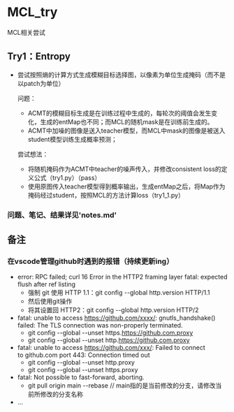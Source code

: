 # MCL_try
MCL相关尝试

## Try1：Entropy
- 尝试按照熵的计算方式生成模糊目标选择图，以像素为单位生成掩码（而不是以patch为单位）

  问题：

  - ACMT的模糊目标生成是在训练过程中生成的，每轮次的阈值会发生变化，生成的entMap也不同；而MCL的随机mask是在训练前生成的。
  - ACMT中加噪的图像是送入teacher模型，而MCL中mask的图像是被送入student模型训练生成概率预测；

  尝试想法：

  - 将随机掩码作为ACMT中teacher的噪声传入，并修改consistent loss的定义公式（try1.py）（pass）
  - 使用原图传入teacher模型得到概率输出，生成entMap之后，将Map作为掩码经过student，按照MCL的方法计算loss（try1_1.py）

### 问题、笔记、结果详见'notes.md'


## 备注
### 在vscode管理github时遇到的报错（持续更新ing）
- error: RPC failed; curl 16 Error in the HTTP2 framing layer fatal: expected flush after ref listing
  - 强制 git 使用 HTTP 1.1：git config --global http.version HTTP/1.1
  - 然后使用git操作
  - 将其设置回 HTTP2：git config --global http.version HTTP/2
- fatal: unable to access https://github.com/xxxx/: gnutls_handshake() failed: The TLS connection was non-properly terminated.
  - git config --global  --unset https.https://github.com.proxy
  - git config --global  --unset http.https://github.com.proxy
- fatal: unable to access https://github.com/xxx/: Failed to connect to github.com port 443: Connection timed out
  - git config --global --unset http.proxy
  - git config --global --unset https.proxy
- fatal: Not possible to fast-forward, aborting.
  - git pull origin main --rebase // main指的是当前修改的分支，请修改当前所修改的分支名称
- ...
